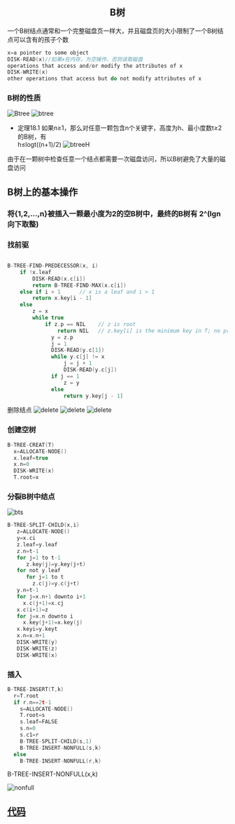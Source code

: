 ## <center>B树</center>

一个B树结点通常和一个完整磁盘页一样大，并且磁盘页的大小限制了一个B树结点可以含有的孩子个数
```c
x=a pointer to some object
DISK-READ(x)//如果x在内存，为空操作，否则读取磁盘
operations that access and/or modify the attributes of x
DISK-WRITE(x)
other operations that access but do not modify attributes of x
```

### B树的性质

![Btree](../image/btree.png)
![btree](../image/btree1.png)


* 定理18.1
如果n≥1，那么对任意一颗包含n个关键字，高度为h、最小度数t≥2的B树，有  
h≤logt((n+1)/2)
![btreeH](../image/btreeH.png)

由于在一颗树中检查任意一个结点都需要一次磁盘访问，所以B树避免了大量的磁盘访问

## B树上的基本操作


### 将{1,2,...,n}被插入一颗最小度为2的空B树中，最终的B树有 2^(lgn向下取整)
### 找前驱
```c

B-TREE-FIND-PREDECESSOR(x, i)
    if !x.leaf
        DISK-READ(x.c[i])
        return B-TREE-FIND-MAX(x.c[i])
    else if i > 1      // x is a leaf and i > 1
        return x.key[i - 1]
    else
        z = x
        while true
            if z.p == NIL    // z is root
                return NIL   // z.key[i] is the minimum key in T; no predecessor
              y = z.p
              j = 1
              DISK-READ(y.c[1])
              while y.c[j] != x
                  j = j + 1
                  DISK-READ(y.c[j])
              if j == 1
                  z = y
              else
                  return y.key[j - 1]
```

删除结点
![delete](../image/delete.png)
![delete](../image/delete1.png)
![delete](../image/deletem.png)

### 创建空树
```c
B-TREE-CREAT(T)
  x=ALLOCATE-NODE()
  x.leaf=true
  x.n=0
  DISK-WRITE(x)
  T.root=x
```
### 分裂B树中结点

![bts](../image/btsplit.png)

```c
B-TREE-SPLIT-CHILD(x,i)
   z=ALLOCATE-NODE()
   y=x.ci
   z.leaf=y.leaf
   z.n=t-1
   for j=1 to t-1
      z.key(j)=y.key(j+t)
   for not y.leaf
      for j=1 to t
        z.c(j)=y.c(j+t)
   y.n=t-1
   for j=x.n+1 downto i+1
     x.c(j+1)=x.cj
   x.c(i+1)=z
   for j=x.n downto i
     x.key(j+1)=x.key(j)
   x.keyi=y.keyt
   x.n=x.n+1
   DISK-WRITE(y)
   DISK-WRITE(z)
   DISK-WRITE(x)
```

### 插入

```c
B-TREE-INSERT(T,k)
  r=T.root
  if r.n==2t-1
    s=ALLOCATE-NODE()
    T.root=s
    s.leaf=FALSE
    s.n=0
    s.c1=r
    B-TREE-SPLIT-CHILD(s,1)
    B-TREE-INSERT-NONFULL(s,k)
  else 
    B-TREE-INSERT-NONFULL(r,k)
```

B-TREE-INSERT-NONFULL(x,k)

![nonfull](../image/nonfull.png)


## [代码](../codes/btree.cpp)